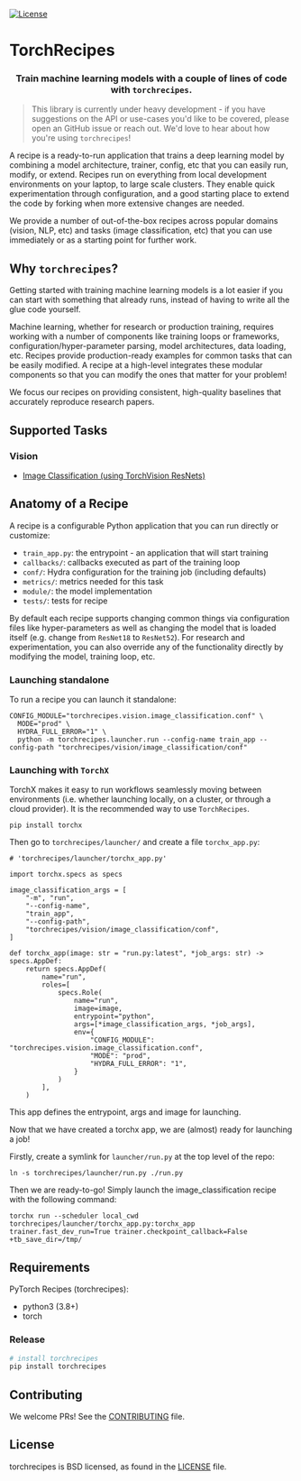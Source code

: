 [![License](https://img.shields.io/badge/License-BSD%203--Clause-blue.svg)](LICENSE)

 # TorchRecipes

<h3 align='center'>Train machine learning models with a couple of lines of code with <code>torchrecipes</code>.</h3>

> This library is currently under heavy development - if you have suggestions on the API or use-cases you'd like to be covered, please open an GitHub issue or reach out. We'd love to hear about how you're using `torchrecipes`!

A recipe is a ready-to-run application that trains a deep learning model by combining a model architecture, trainer, config, etc that you can easily run, modify, or extend. Recipes run on everything from local development environments on your laptop, to large scale clusters. They enable quick experimentation through configuration, and a good starting place to extend the code by forking when more extensive changes are needed.

We provide a number of out-of-the-box recipes across popular domains (vision, NLP, etc) and tasks (image classification, etc) that you can use immediately or as a starting point for further work.

## Why `torchrecipes`?

Getting started with training machine learning models is a lot easier if you can start with something that already runs, instead of having to write all the glue code yourself.

Machine learning, whether for research or production training, requires working with a number of components like training loops or frameworks, configuration/hyper-parameter parsing, model architectures, data loading, etc. Recipes provide production-ready examples for common tasks that can be easily modified. A recipe at a high-level integrates these modular components so that you can modify the ones that matter for your problem!

We focus our recipes on providing consistent, high-quality baselines that accurately reproduce research papers.

## Supported Tasks

### Vision

- [Image Classification (using TorchVision ResNets)](torchrecipes/vision/image_classification)

## Anatomy of a Recipe

A recipe is a configurable Python application that you can run directly or customize:

* `train_app.py`: the entrypoint - an application that will start training
* `callbacks/`: callbacks executed as part of the training loop
* `conf/`: Hydra configuration for the training job (including defaults)
* `metrics/`: metrics needed for this task
* `module/`: the model implementation
* `tests/`: tests for recipe

By default each recipe supports changing common things via configuration files like hyper-parameters as well as changing the model that is loaded itself (e.g. change from `ResNet18` to `ResNet52`). For research and experimentation, you can also override any of the functionality directly by modifying the model, training loop, etc.

### Launching standalone

To run a recipe you can launch it standalone:

```
CONFIG_MODULE="torchrecipes.vision.image_classification.conf" \
  MODE="prod" \
  HYDRA_FULL_ERROR="1" \
  python -m torchrecipes.launcher.run --config-name train_app --config-path "torchrecipes/vision/image_classification/conf"
```

### Launching with `TorchX`

TorchX makes it easy to run workflows seamlessly moving between environments (i.e. whether launching locally, on a cluster, or through a cloud provider). It is the recommended way to use `TorchRecipes`.

```
pip install torchx
```

Then go to `torchrecipes/launcher/` and create a file `torchx_app.py`:

```
# 'torchrecipes/launcher/torchx_app.py'

import torchx.specs as specs

image_classification_args = [
    "-m", "run",
    "--config-name",
    "train_app",
    "--config-path",
    "torchrecipes/vision/image_classification/conf",
]

def torchx_app(image: str = "run.py:latest", *job_args: str) -> specs.AppDef:
    return specs.AppDef(
        name="run",
        roles=[
            specs.Role(
                name="run",
                image=image,
                entrypoint="python",
                args=[*image_classification_args, *job_args],
                env={
                    "CONFIG_MODULE": "torchrecipes.vision.image_classification.conf",
                    "MODE": "prod",
                    "HYDRA_FULL_ERROR": "1",
                }
            )
        ],
    )

```

This app defines the entrypoint, args and image for launching.

Now that we have created a torchx app, we are (almost) ready for launching a job!

Firstly, create a symlink for `launcher/run.py` at the top level of the repo:

```
ln -s torchrecipes/launcher/run.py ./run.py
```

Then we are ready-to-go! Simply launch the image_classification recipe with the following command:

```
torchx run --scheduler local_cwd torchrecipes/launcher/torchx_app.py:torchx_app trainer.fast_dev_run=True trainer.checkpoint_callback=False +tb_save_dir=/tmp/
```


## Requirements

PyTorch Recipes (torchrecipes):

* python3 (3.8+)
* torch

### Release

```bash
# install torchrecipes
pip install torchrecipes
```

## Contributing

We welcome PRs! See the [CONTRIBUTING](CONTRIBUTING.md) file.

## License

torchrecipes is BSD licensed, as found in the [LICENSE](LICENSE) file.
